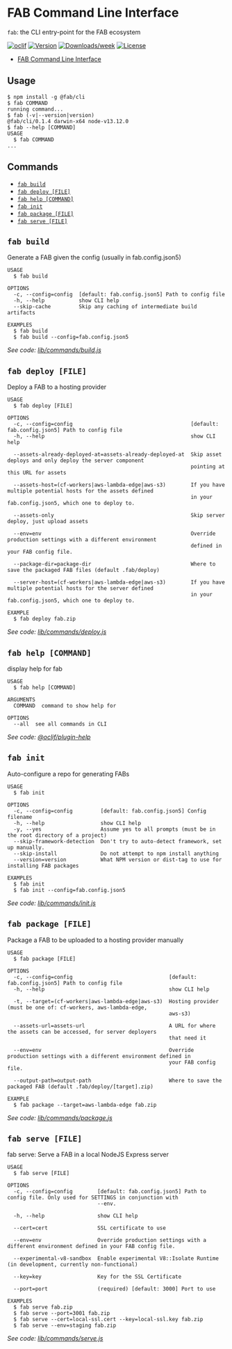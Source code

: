 # FAB Command Line Interface

`fab`: the CLI entry-point for the FAB ecosystem

[![oclif](https://img.shields.io/badge/cli-oclif-brightgreen.svg)](https://oclif.io)
[![Version](https://img.shields.io/npm/v/@fab/cli.svg)](https://npmjs.org/package/@fab/cli)
[![Downloads/week](https://img.shields.io/npm/dw/@fab/cli.svg)](https://npmjs.org/package/@fab/cli)
[![License](https://img.shields.io/npm/l/@fab/cli.svg)](https://github.com/fab-spec/fab/blob/master/package.json)

<!-- toc -->

- [FAB Command Line Interface](#fab-command-line-interface)
  <!-- tocstop -->

## Usage

<!-- usage -->

```sh-session
$ npm install -g @fab/cli
$ fab COMMAND
running command...
$ fab (-v|--version|version)
@fab/cli/0.1.4 darwin-x64 node-v13.12.0
$ fab --help [COMMAND]
USAGE
  $ fab COMMAND
...
```

<!-- usagestop -->

## Commands

<!-- commands -->

- [`fab build`](#fab-build)
- [`fab deploy [FILE]`](#fab-deploy-file)
- [`fab help [COMMAND]`](#fab-help-command)
- [`fab init`](#fab-init)
- [`fab package [FILE]`](#fab-package-file)
- [`fab serve [FILE]`](#fab-serve-file)

## `fab build`

Generate a FAB given the config (usually in fab.config.json5)

```
USAGE
  $ fab build

OPTIONS
  -c, --config=config  [default: fab.config.json5] Path to config file
  -h, --help           show CLI help
  --skip-cache         Skip any caching of intermediate build artifacts

EXAMPLES
  $ fab build
  $ fab build --config=fab.config.json5
```

_See code: [lib/commands/build.js](https://github.com/fab-spec/fab/blob/v0.1.4/lib/commands/build.js)_

## `fab deploy [FILE]`

Deploy a FAB to a hosting provider

```
USAGE
  $ fab deploy [FILE]

OPTIONS
  -c, --config=config                                      [default: fab.config.json5] Path to config file
  -h, --help                                               show CLI help

  --assets-already-deployed-at=assets-already-deployed-at  Skip asset deploys and only deploy the server component
                                                           pointing at this URL for assets

  --assets-host=(cf-workers|aws-lambda-edge|aws-s3)        If you have multiple potential hosts for the assets defined
                                                           in your fab.config.json5, which one to deploy to.

  --assets-only                                            Skip server deploy, just upload assets

  --env=env                                                Override production settings with a different environment
                                                           defined in your FAB config file.

  --package-dir=package-dir                                Where to save the packaged FAB files (default .fab/deploy)

  --server-host=(cf-workers|aws-lambda-edge|aws-s3)        If you have multiple potential hosts for the server defined
                                                           in your fab.config.json5, which one to deploy to.

EXAMPLE
  $ fab deploy fab.zip
```

_See code: [lib/commands/deploy.js](https://github.com/fab-spec/fab/blob/v0.1.4/lib/commands/deploy.js)_

## `fab help [COMMAND]`

display help for fab

```
USAGE
  $ fab help [COMMAND]

ARGUMENTS
  COMMAND  command to show help for

OPTIONS
  --all  see all commands in CLI
```

_See code: [@oclif/plugin-help](https://github.com/oclif/plugin-help/blob/v2.2.1/src/commands/help.ts)_

## `fab init`

Auto-configure a repo for generating FABs

```
USAGE
  $ fab init

OPTIONS
  -c, --config=config         [default: fab.config.json5] Config filename
  -h, --help                  show CLI help
  -y, --yes                   Assume yes to all prompts (must be in the root directory of a project)
  --skip-framework-detection  Don't try to auto-detect framework, set up manually.
  --skip-install              Do not attempt to npm install anything
  --version=version           What NPM version or dist-tag to use for installing FAB packages

EXAMPLES
  $ fab init
  $ fab init --config=fab.config.json5
```

_See code: [lib/commands/init.js](https://github.com/fab-spec/fab/blob/v0.1.4/lib/commands/init.js)_

## `fab package [FILE]`

Package a FAB to be uploaded to a hosting provider manually

```
USAGE
  $ fab package [FILE]

OPTIONS
  -c, --config=config                               [default: fab.config.json5] Path to config file
  -h, --help                                        show CLI help

  -t, --target=(cf-workers|aws-lambda-edge|aws-s3)  Hosting provider (must be one of: cf-workers, aws-lambda-edge,
                                                    aws-s3)

  --assets-url=assets-url                           A URL for where the assets can be accessed, for server deployers
                                                    that need it

  --env=env                                         Override production settings with a different environment defined in
                                                    your FAB config file.

  --output-path=output-path                         Where to save the packaged FAB (default .fab/deploy/[target].zip)

EXAMPLE
  $ fab package --target=aws-lambda-edge fab.zip
```

_See code: [lib/commands/package.js](https://github.com/fab-spec/fab/blob/v0.1.4/lib/commands/package.js)_

## `fab serve [FILE]`

fab serve: Serve a FAB in a local NodeJS Express server

```
USAGE
  $ fab serve [FILE]

OPTIONS
  -c, --config=config        [default: fab.config.json5] Path to config file. Only used for SETTINGS in conjunction with
                             --env.

  -h, --help                 show CLI help

  --cert=cert                SSL certificate to use

  --env=env                  Override production settings with a different environment defined in your FAB config file.

  --experimental-v8-sandbox  Enable experimental V8::Isolate Runtime (in development, currently non-functional)

  --key=key                  Key for the SSL Certificate

  --port=port                (required) [default: 3000] Port to use

EXAMPLES
  $ fab serve fab.zip
  $ fab serve --port=3001 fab.zip
  $ fab serve --cert=local-ssl.cert --key=local-ssl.key fab.zip
  $ fab serve --env=staging fab.zip
```

_See code: [lib/commands/serve.js](https://github.com/fab-spec/fab/blob/v0.1.4/lib/commands/serve.js)_

<!-- commandsstop -->
